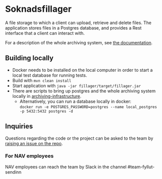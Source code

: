 # Soknadsfillager

A file storage to which a client can upload, retrieve and delete files. The application stores files in a Postgres
database, and provides a Rest interface that a client can interact with.

For a description of the whole archiving system,
see [the documentation](https://github.com/navikt/archiving-infrastructure/wiki).

## Building locally

* Docker needs to be installed on the local computer in order to start a local test database for running tests.
* Build with `mvn clean install`
* Start application with `java -jar fillager/target/fillager.jar`
* There are scripts to bring up postgres and the whole archiving system locally
	in [archiving-infrastructure](https://github.com/navikt/archiving-infrastructure/).
	* Alternatively, you can run a database locally in docker:<br />
		`docker run -e POSTGRES_PASSWORD=postgres --name local_postgres -p 5432:5432 postgres -d`

## Inquiries

Questions regarding the code or the project can be asked to the team
by [raising an issue on the repo](https://github.com/navikt/soknadsfillager/issues).

### For NAV employees

NAV employees can reach the team by Slack in the channel #team-fyllut-sendinn
